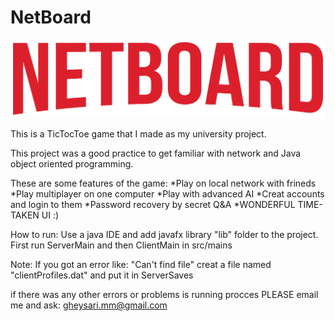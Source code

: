 # NetBoard
![alt text](https://github.com/mmgh900/NetBoard/blob/master/resources/Images/netboardred.png?raw=true)


This is a TicTocToe game that I made as my university project.

This project was a good practice to get familiar with network and Java object oriented programming.

These are some features of the game:
*Play on local network with frineds
*Play multiplayer on one computer
*Play with advanced AI 
*Creat accounts and login to them
*Password recovery by secret Q&A
*WONDERFUL TIME-TAKEN UI :)


How to run:
Use a java IDE and add javafx library "lib" folder to the project. 
First run ServerMain and then ClientMain in src/mains

Note: 
If you got an error like: "Can't find file" creat a file named "clientProfiles.dat" and put it in ServerSaves

if there was any other errors or problems is running procces PLEASE email me and ask: gheysari.mm@gmail.com
